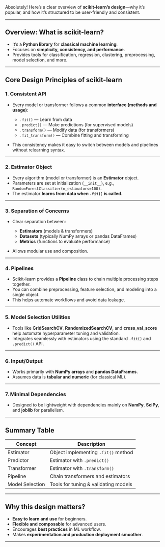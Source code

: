 Absolutely! Here’s a clear overview of **scikit-learn’s design**—why it’s popular, and how it’s structured to be user-friendly and consistent.

---

## Overview: What is scikit-learn?

* It’s a **Python library** for **classical machine learning**.
* Focuses on **simplicity, consistency, and performance**.
* Provides tools for classification, regression, clustering, preprocessing, model selection, and more.

---

## Core Design Principles of scikit-learn

### 1. **Consistent API**

* Every model or transformer follows a common **interface (methods and usage)**:

  * `.fit()` — Learn from data
  * `.predict()` — Make predictions (for supervised models)
  * `.transform()` — Modify data (for transformers)
  * `.fit_transform()` — Combine fitting and transforming
* This consistency makes it easy to switch between models and pipelines without relearning syntax.

---

### 2. **Estimator Object**

* Every algorithm (model or transformer) is an **Estimator** object.
* Parameters are set at initialization (`__init__`), e.g., `RandomForestClassifier(n_estimators=100)`.
* The estimator **learns from data when `.fit()` is called**.

---

### 3. **Separation of Concerns**

* Clear separation between:

  * **Estimators** (models & transformers)
  * **Datasets** (typically NumPy arrays or pandas DataFrames)
  * **Metrics** (functions to evaluate performance)
* Allows modular use and composition.

---

### 4. **Pipelines**

* Scikit-learn provides a **Pipeline** class to chain multiple processing steps together.
* You can combine preprocessing, feature selection, and modeling into a single object.
* This helps automate workflows and avoid data leakage.

---

### 5. **Model Selection Utilities**

* Tools like **GridSearchCV**, **RandomizedSearchCV**, and **cross\_val\_score** help automate hyperparameter tuning and validation.
* Integrates seamlessly with estimators using the standard `.fit()` and `.predict()` API.

---

### 6. **Input/Output**

* Works primarily with **NumPy arrays** and **pandas DataFrames**.
* Assumes data is **tabular and numeric** (for classical ML).

---

### 7. **Minimal Dependencies**

* Designed to be lightweight with dependencies mainly on **NumPy**, **SciPy**, and **joblib** for parallelism.

---

## Summary Table

| Concept         | Description                          |
| --------------- | ------------------------------------ |
| Estimator       | Object implementing `.fit()` method  |
| Predictor       | Estimator with `.predict()`          |
| Transformer     | Estimator with `.transform()`        |
| Pipeline        | Chain transformers and estimators    |
| Model Selection | Tools for tuning & validating models |

---

## Why this design matters?

* **Easy to learn and use** for beginners.
* **Flexible and composable** for advanced users.
* Encourages **best practices** in ML workflow.
* Makes **experimentation and production deployment smoother**.

---
